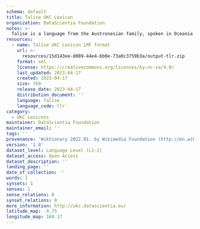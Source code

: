 ```yaml
---
schema: default
title: Talise UKC Lexicon
organization: DataScientia Foundation
notes: >-
  Talise is a language from the Austronesian family, spoken in Oceania. The UKC Lexicon of Talise is represented as a lexico-semantic network. It consists of words, word senses, synsets, as well as sense-level and synset-level relationships.
resources:
  - name: Talise UKC Lexicon LMF format
    url: >-
      resources/15d143ee-d089-44e4-bb0e-73a0c3759b3a/output-tlr.zip
    format: xml
    license: https://creativecommons.org/licenses/by-nc-sa/4.0/
    last_updated: 2023-04-17
    created: 2023-04-17
    size: 769
    release_date: 2023-04-17
    distribution_document: ''
    language: Talise
    language_code: tlr
category:
  - UKC Lexicons
maintainer: DataScientia Foundation
maintainer_email: ''
tags: ''
provenance: 'Wiktionary 2022.01. by Wikimedia Foundation (http://en.wiktionary.org); Princeton WordNet 2.1 by Princeton University (https://wordnet.princeton.edu)'
version: '1.0'
dataset_level: Language Level (L1-2)
dataset_access: Open Access
dataset_description: ''
landing_page: ''
date_of_collection: ''
words: 1
synsets: 1
senses: 1
sense_relations: 0
synset_relations: 0
more_information: http://ukc.datascientia.eu/
latitude_map: -9.75
longitude_map: 160.17
---
```

